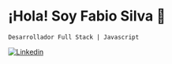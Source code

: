 # ¡Hola! Soy Fabio Silva 👋
    Desarrollador Full Stack | Javascript


[![Linkedin](https://img.shields.io/badge/LinkedIn-0077B5?style=for-the-badge&logo=linkedin&logoColor=white)](<a href="https://www.linkedin.com/in/fabio-silva-developer/" />)
<!--
**fabios21/fabios21** is a ✨ _special_ ✨ repository because its `README.md` (this file) appears on your GitHub profile.

Here are some ideas to get you started:

- 🔭 I’m currently working on ...
- 🌱 I’m currently learning ...
- 👯 I’m looking to collaborate on ...
- 🤔 I’m looking for help with ...
- 💬 Ask me about ...
- 📫 How to reach me: ...
- 😄 Pronouns: ...
- ⚡ Fun fact: ...
-->
